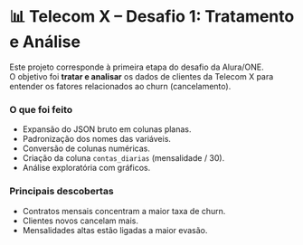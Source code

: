 # 📊 Telecom X – Desafio 1: Tratamento e Análise

Este projeto corresponde à primeira etapa do desafio da Alura/ONE.  
O objetivo foi **tratar e analisar** os dados de clientes da Telecom X para entender os fatores relacionados ao churn (cancelamento).  

### O que foi feito
- Expansão do JSON bruto em colunas planas.  
- Padronização dos nomes das variáveis.  
- Conversão de colunas numéricas.  
- Criação da coluna `contas_diarias` (mensalidade / 30).  
- Análise exploratória com gráficos.  

### Principais descobertas
- Contratos mensais concentram a maior taxa de churn.  
- Clientes novos cancelam mais.  
- Mensalidades altas estão ligadas a maior evasão.  
